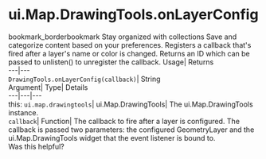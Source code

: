  
#  ui.Map.DrawingTools.onLayerConfig
bookmark_borderbookmark Stay organized with collections  Save and categorize content based on your preferences.
Registers a callback that's fired after a layer's name or color is changed. 
Returns an ID which can be passed to unlisten() to unregister the callback.
Usage| Returns  
---|---  
`DrawingTools.onLayerConfig(callback)`| String  
Argument| Type| Details  
---|---|---  
this: `ui.map.drawingtools`| ui.Map.DrawingTools| The ui.Map.DrawingTools instance.  
`callback`| Function| The callback to fire after a layer is configured. The callback is passed two parameters: the configured GeometryLayer and the ui.Map.DrawingTools widget that the event listener is bound to.  
Was this helpful?
